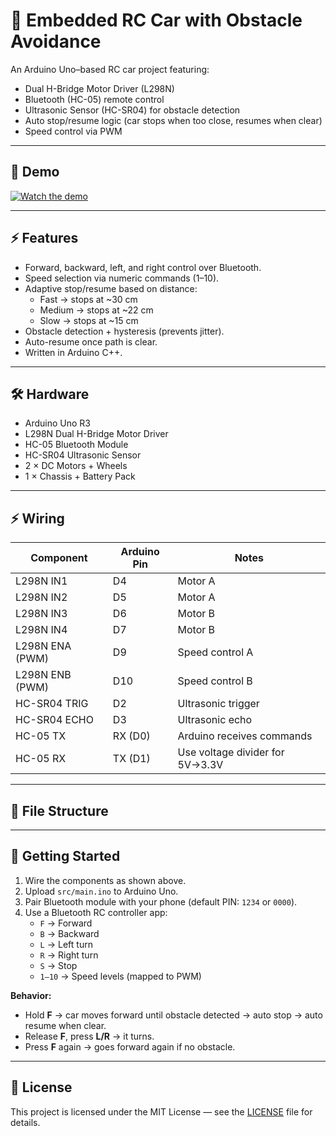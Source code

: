 # 🚗 Embedded RC Car with Obstacle Avoidance

An Arduino Uno–based RC car project featuring:

- Dual H-Bridge Motor Driver (L298N)
- Bluetooth (HC-05) remote control
- Ultrasonic Sensor (HC-SR04) for obstacle detection
- Auto stop/resume logic (car stops when too close, resumes when clear)
- Speed control via PWM

---

## 🎥 Demo
[![Watch the demo](https://img.youtube.com/vi/VV_tw-a58Gs/0.jpg)](https://youtu.be/VV_tw-a58Gs)

---

## ⚡ Features
- Forward, backward, left, and right control over Bluetooth.
- Speed selection via numeric commands (1–10).
- Adaptive stop/resume based on distance:
  - Fast → stops at ~30 cm
  - Medium → stops at ~22 cm
  - Slow → stops at ~15 cm
- Obstacle detection + hysteresis (prevents jitter).
- Auto-resume once path is clear.
- Written in Arduino C++.

---

## 🛠️ Hardware
- Arduino Uno R3  
- L298N Dual H-Bridge Motor Driver  
- HC-05 Bluetooth Module  
- HC-SR04 Ultrasonic Sensor  
- 2 × DC Motors + Wheels  
- 1 × Chassis + Battery Pack  

---

## ⚡ Wiring

| Component           | Arduino Pin | Notes                        |
|---------------------|-------------|------------------------------|
| L298N IN1           | D4          | Motor A                      |
| L298N IN2           | D5          | Motor A                      |
| L298N IN3           | D6          | Motor B                      |
| L298N IN4           | D7          | Motor B                      |
| L298N ENA (PWM)     | D9          | Speed control A              |
| L298N ENB (PWM)     | D10         | Speed control B              |
| HC-SR04 TRIG        | D2          | Ultrasonic trigger           |
| HC-SR04 ECHO        | D3          | Ultrasonic echo              |
| HC-05 TX            | RX (D0)     | Arduino receives commands    |
| HC-05 RX            | TX (D1)     | Use voltage divider for 5V→3.3V |

---

## 📂 File Structure

---

## 🚀 Getting Started
1. Wire the components as shown above.
2. Upload `src/main.ino` to Arduino Uno.
3. Pair Bluetooth module with your phone (default PIN: `1234` or `0000`).
4. Use a Bluetooth RC controller app:
   - `F` → Forward  
   - `B` → Backward  
   - `L` → Left turn  
   - `R` → Right turn  
   - `S` → Stop  
   - `1–10` → Speed levels (mapped to PWM)

**Behavior:**  
- Hold **F** → car moves forward until obstacle detected → auto stop → auto resume when clear.  
- Release **F**, press **L/R** → it turns.  
- Press **F** again → goes forward again if no obstacle.  

---

## 📜 License
This project is licensed under the MIT License — see the [LICENSE](LICENSE) file for details.
